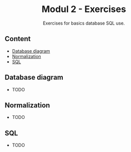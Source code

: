 <div align="center">

<!-- title -->

# Modul 2 - Exercises

<!-- description -->

Exercises for basics  database SQL use.

</div>


<!-- TOC -->

## Content

- [Database diagram](#database-diagram)
- [Normalization](#normalization)
- [SQL](#sql)

<!-- CONTENT -->

## Database diagram

- TODO


## Normalization

- TODO

## SQL

- TODO

<!-- END CONTENT -->
